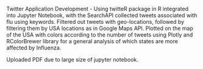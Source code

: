 Twitter Application Development - Using twitteR package in R integrated into Jupyter Notebook, with the SearchAPI collected tweets 
associated with flu using keywords. Filtered out tweets with geo-locations, followed by filtering them by USA locations as in Google 
Maps API. Plotted on the map of the USA with colors according to the number of tweets using Plotly and RColorBrewer library for a 
general analysis of which states are more affected by Influenza.

Uploaded PDF due to large size of jupyter notebook.
